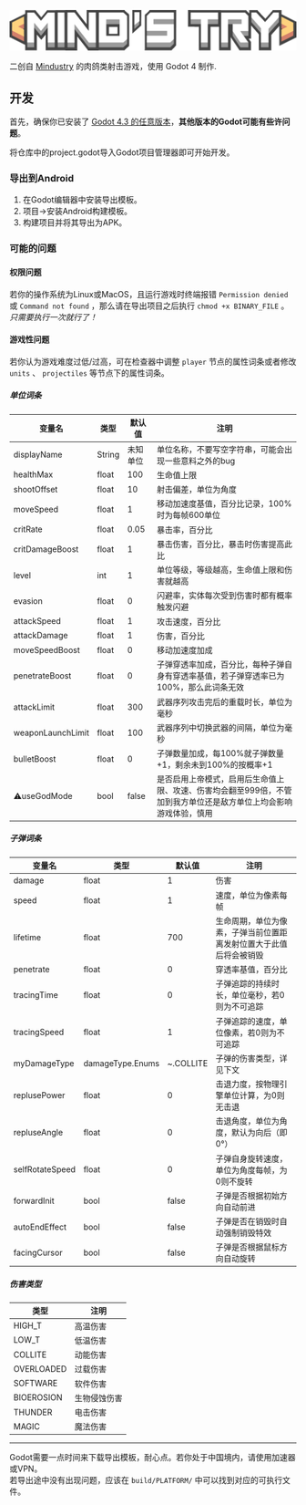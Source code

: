 ![Logo](resources/ui/logo.png)

二创自 [Mindustry](https://github.com/Anuken/Mindustry) 的肉鸽类射击游戏，使用 Godot 4 制作.

## 开发

首先，确保你已安装了 [Godot 4.3 的任意版本](https://godotengine.org/download/windows)，**其他版本的Godot可能有些许问题**。

将仓库中的project.godot导入Godot项目管理器即可开始开发。

### 导出到Android

1. 在Godot编辑器中安装导出模板。
2. 项目->安装Android构建模板。
3. 构建项目并将其导出为APK。

### 可能的问题

#### 权限问题

若你的操作系统为Linux或MacOS，且运行游戏时终端报错 `Permission denied` 或 `Command not found` ，那么请在导出项目之后执行 `chmod +x BINARY_FILE` 。  
*只需要执行一次就行了！*

#### 游戏性问题

若你认为游戏难度过低/过高，可在检查器中调整 `player` 节点的属性词条或者修改 `units` 、 `projectiles` 等节点下的属性词条。

##### 单位词条

| 变量名            | 类型   | 默认值   | 注明                                                                                                              |
|-------------------|--------|----------|-------------------------------------------------------------------------------------------------------------------|
| displayName       | String | 未知单位 | 单位名称，不要写空字符串，可能会出现一些意料之外的bug                                                             |
| healthMax         | float  | 100      | 生命值上限                                                                                                        |
| shootOffset       | float  | 10       | 射击偏差，单位为角度                                                                                              |
| moveSpeed         | float  | 1        | 移动加速度基值，百分比记录，100%时为每帧600单位                                                                   |
| critRate          | float  | 0.05     | 暴击率，百分比                                                                                                    |
| critDamageBoost   | float  | 1        | 暴击伤害，百分比，暴击时伤害提高此比                                                                              |
| level             | int    | 1        | 单位等级，等级越高，生命值上限和伤害就越高                                                                        |
| evasion           | float  | 0        | 闪避率，实体每次受到伤害时都有概率触发闪避                                                                        |
| attackSpeed       | float  | 1        | 攻击速度，百分比                                                                                                  |
| attackDamage      | float  | 1        | 伤害，百分比                                                                                                      |
| moveSpeedBoost    | float  | 0        | 移动加速度加成                                                                                                    |
| penetrateBoost    | float  | 0        | 子弹穿透率加成，百分比，每种子弹自身有穿透率基值，若子弹穿透率已为100%，那么此词条无效                            |
| attackLimit       | float  | 300      | 武器序列攻击完后的重载时长，单位为毫秒                                                                            |
| weaponLaunchLimit | float  | 100      | 武器序列中切换武器的间隔，单位为毫秒                                                                              |
| bulletBoost       | float  | 0        | 子弹数量加成，每100%就子弹数量+1，剩余未到100%的按概率+1                                                          |
| ⚠useGodMode       | bool   | false    | 是否启用上帝模式，启用后生命值上限、攻速、伤害均会翻至999倍，不管加到我方单位还是敌方单位上均会影响游戏体验，慎用 |

##### 子弹词条

| 变量名          | 类型             | 默认值    | 注明                                                               |
|-----------------|------------------|-----------|--------------------------------------------------------------------|
| damage          | float            | 1         | 伤害                                                               |
| speed           | float            | 1         | 速度，单位为像素每帧                                               |
| lifetime        | float            | 700       | 生命周期，单位为像素，子弹当前位置距离发射位置大于此值后将会被销毁 |
| penetrate       | float            | 0         | 穿透率基值，百分比                                                 |
| tracingTime     | float            | 0         | 子弹追踪的持续时长，单位毫秒，若0则为不可追踪                      |
| tracingSpeed    | float            | 1         | 子弹追踪的速度，单位像素，若0则为不可追踪                          |
| myDamageType    | damageType.Enums | ~.COLLITE | 子弹的伤害类型，详见下文                                           |
| replusePower    | float            | 0         | 击退力度，按物理引擎单位计算，为0则无击退                          |
| repluseAngle    | float            | 0         | 击退角度，单位为角度，默认为向后（即0°）                           |
| selfRotateSpeed | float            | 0         | 子弹自身旋转速度，单位为角度每帧，为0则不旋转                      |
| forwardInit     | bool             | false     | 子弹是否根据初始方向自动前进                                       |
| autoEndEffect   | bool             | false     | 子弹是否在销毁时自动强制销毁特效                                   |
| facingCursor    | bool             | false     | 子弹是否根据鼠标方向自动旋转                                       |

##### 伤害类型

| 类型       | 注明         |
|------------|--------------|
| HIGH_T     | 高温伤害     |
| LOW_T      | 低温伤害     |
| COLLITE    | 动能伤害     |
| OVERLOADED | 过载伤害     |
| SOFTWARE   | 软件伤害     |
| BIOEROSION | 生物侵蚀伤害 |
| THUNDER    | 电击伤害     |
| MAGIC      | 魔法伤害     |

---

Godot需要一点时间来下载导出模板，耐心点。若你处于中国境内，请使用加速器或VPN。  
若导出途中没有出现问题，应该在 `build/PLATFORM/` 中可以找到对应的可执行文件。
